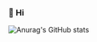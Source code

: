 ### 👋 Hi

![Anurag's GitHub stats](https://github-readme-stats.vercel.app/api?username=tjdwjdgus99&show_icons=true&theme=radical)
